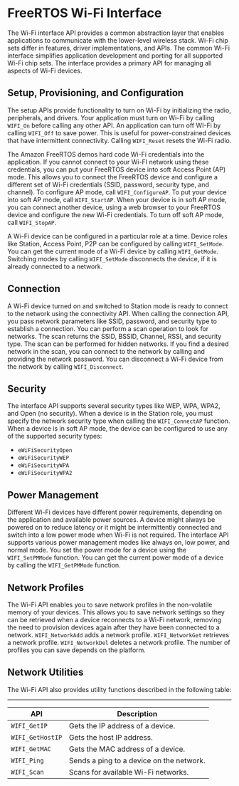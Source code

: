 # FreeRTOS Wi\-Fi Interface<a name="freertos-wifi"></a>

The Wi\-Fi interface API provides a common abstraction layer that enables applications to communicate with the lower\-level wireless stack\. Wi\-Fi chip sets differ in features, driver implementations, and APIs\. The common Wi\-Fi interface simplifies application development and porting for all supported Wi\-Fi chip sets\. The interface provides a primary API for managing all aspects of Wi\-Fi devices\. 

## Setup, Provisioning, and Configuration<a name="freertos-wifi-setup"></a>

The setup APIs provide functionality to turn on Wi\-Fi by initializing the radio, peripherals, and drivers\. Your application must turn on Wi\-Fi by calling `WIFI_On` before calling any other API\. An application can turn off WI\-Fi by calling `WIFI_Off` to save power\. This is useful for power\-constrained devices that have intermittent connectivity\. Calling `WIFI_Reset` resets the Wi\-Fi radio\.

The Amazon FreeRTOS demos hard code Wi\-Fi credentials into the application\. If you cannot connect to your Wi\-FI network using these credentials, you can put your FreeRTOS device into soft Access Point \(AP\) mode\. This allows you to connect the FreeRTOS device and configure a different set of Wi\-Fi credentials \(SSID, password, security type, and channel\)\. To configure AP mode, call `WIFI_ConfigureAP`\. To put your device into soft AP mode, call `WIFI_StartAP`\. When your device is in soft AP mode, you can connect another device, using a web browser to your FreeRTOS device and configure the new Wi\-Fi credentials\. To turn off soft AP mode, call `WIFI_StopAP`\.

A Wi\-Fi device can be configured in a particular role at a time\. Device roles like Station, Access Point, P2P can be configured by calling `WIFI_SetMode`\. You can get the current mode of a Wi\-Fi device by calling `WIFI_GetMode`\. Switching modes by calling `WIFI_SetMode` disconnects the device, if it is already connected to a network\.

## Connection<a name="freertos-wifi-connection"></a>

A Wi\-Fi device turned on and switched to Station mode is ready to connect to the network using the connectivity API\. When calling the connection API, you pass network parameters like SSID, password, and security type to establish a connection\. You can perform a scan operation to look for networks\. The scan returns the SSID, BSSID, Channel, RSSI, and security type\. The scan can be performed for hidden networks\. If you find a desired network in the scan, you can connect to the network by calling and providing the network password\. You can disconnect a Wi\-Fi device from the network by calling `WIFI_Disconnect`\.

## Security<a name="freertos-wifi-security"></a>

The interface API supports several security types like WEP, WPA, WPA2, and Open \(no security\)\. When a device is in the Station role, you must specify the network security type when calling the `WIFI_ConnectAP` function\. When a device is in soft AP mode, the device can be configured to use any of the supported security types:
+ `eWiFiSecurityOpen`
+ `eWiFiSecurityWEP`
+ `eWiFiSecurityWPA`
+ `eWiFiSecurityWPA2`

## Power Management<a name="freertos-wifi-power-management"></a>

Different Wi\-Fi devices have different power requirements, depending on the application and available power sources\. A device might always be powered on to reduce latency or it might be intermittently connected and switch into a low power mode when Wi\-Fi is not required\. The interface API supports various power management modes like always on, low power, and normal mode\. You set the power mode for a device using the `WIFI_SetPMMode` function\. You can get the current power mode of a device by calling the `WIFI_GetPMMode` function\.

## Network Profiles<a name="freertos-wifi-profiles"></a>

The Wi\-Fi API enables you to save network profiles in the non\-volatile memory of your devices\. This allows you to save network settings so they can be retrieved when a device reconnects to a Wi\-Fi network, removing the need to provision devices again after they have been connected to a network\. `WIFI_NetworkAdd` adds a network profile\. `WIFI_NetworkGet` retrieves a network profile\. `WIFI_NetworkDel` deletes a network profile\. The number of profiles you can save depends on the platform\.

## Network Utilities<a name="freertos-wifi-utilities"></a>

The Wi\-Fi API also provides utility functions described in the following table:


****  

| API | Description | 
| --- | --- | 
|  `WIFI_GetIP`  |  Gets the IP address of a device\.  | 
|  `WIFI_GetHostIP`  |  Gets the host IP address\.  | 
|  `WIFI_GetMAC`  |  Gets the MAC address of a device\.  | 
|  `WIFI_Ping`  |  Sends a ping to a device on the network\.  | 
|  `WIFI_Scan`  |  Scans for available Wi\-Fi networks\.  | 